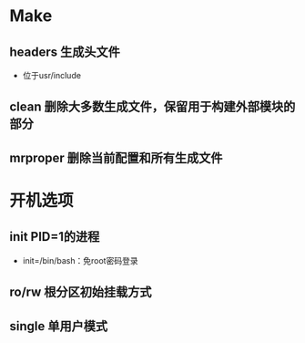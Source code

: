 # Make
## headers 生成头文件
* 位于usr/include
## clean 删除大多数生成文件，保留用于构建外部模块的部分
## mrproper 删除当前配置和所有生成文件
# 开机选项
## init PID=1的进程
* init=/bin/bash：免root密码登录
## ro/rw 根分区初始挂载方式
## single 单用户模式
